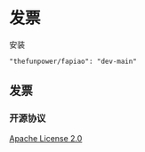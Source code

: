 # 发票

安装

~~~
"thefunpower/fapiao": "dev-main"
~~~ 

## 发票
 


### 开源协议 

[Apache License 2.0](LICENSE)
